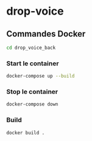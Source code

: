 # drop-voice

## Commandes Docker
```bash
cd drop_voice_back
```
### Start le container
```bash
docker-compose up --build
```
### Stop le container
```bash
docker-compose down
```

### Build
```bash
docker build .
```